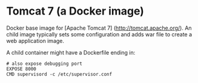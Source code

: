 Tomcat 7 (a Docker image)
=========================

Docker base image for [Apache Tomcat 7] (http://tomcat.apache.org/). An child image typically sets some configuration
and adds war file to create a web application image.

A child container might have a Dockerfile ending in:

    # also expose debugging port
    EXPOSE 8000
    CMD supervisord -c /etc/supervisor.conf
